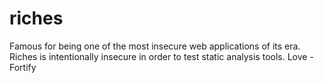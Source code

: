 # riches

Famous for being one of the most insecure web applications of its era. Riches is intentionally insecure in order to test static analysis tools. Love - Fortify
